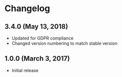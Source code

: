 # Changelog

## 3.4.0 (May 13, 2018)

- Updated for GDPR compliance
- Changed version numbering to match stable version

## 1.0.0 (March 3, 2017)

- Initial release